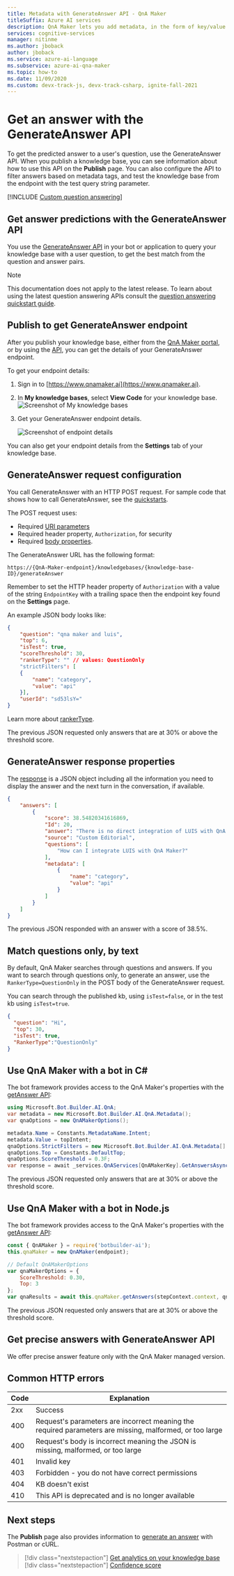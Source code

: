 ```yaml
---
title: Metadata with GenerateAnswer API - QnA Maker
titleSuffix: Azure AI services
description: QnA Maker lets you add metadata, in the form of key/value pairs, to your question/answer pairs. You can filter results to user queries, and store additional information that can be used in follow-up conversations.
services: cognitive-services
manager: nitinme
ms.author: jboback
author: jboback
ms.service: azure-ai-language
ms.subservice: azure-ai-qna-maker
ms.topic: how-to
ms.date: 11/09/2020
ms.custom: devx-track-js, devx-track-csharp, ignite-fall-2021
---
```


# Get an answer with the GenerateAnswer API

To get the predicted answer to a user's question, use the GenerateAnswer API. When you publish a knowledge base, you can see information about how to use this API on the **Publish** page. You can also configure the API to filter answers based on metadata tags, and test the knowledge base from the endpoint with the test query string parameter.

[!INCLUDE [Custom question answering](../includes/new-version.md)]

<a name="generateanswer-api"></a>

## Get answer predictions with the GenerateAnswer API

You use the [GenerateAnswer API](/rest/api/cognitiveservices/qnamakerruntime/runtime/generateanswer) in your bot or application to query your knowledge base with a user question, to get the best match from the question and answer pairs.

> [!NOTE]
> This documentation does not apply to the latest release. To learn about using the latest question answering APIs consult the [question answering quickstart guide](../../language-service/question-answering/quickstart/sdk.md).

<a name="generateanswer-endpoint"></a>

## Publish to get GenerateAnswer endpoint

After you publish your knowledge base, either from the [QnA Maker portal](https://www.qnamaker.ai), or by using the [API](/rest/api/cognitiveservices/qnamaker/knowledgebase/publish), you can get the details of your GenerateAnswer endpoint.

To get your endpoint details:
1. Sign in to [https://www.qnamaker.ai](https://www.qnamaker.ai).
1. In **My knowledge bases**, select **View Code** for your knowledge base.
    ![Screenshot of My knowledge bases](../media/qnamaker-how-to-metadata-usage/my-knowledge-bases.png)
1. Get your GenerateAnswer endpoint details.

    ![Screenshot of endpoint details](../media/qnamaker-how-to-metadata-usage/view-code.png)

You can also get your endpoint details from the **Settings** tab of your knowledge base.

<a name="generateanswer-request"></a>

## GenerateAnswer request configuration

You call GenerateAnswer with an HTTP POST request. For sample code that shows how to call GenerateAnswer, see the [quickstarts](../quickstarts/quickstart-sdk.md#generate-an-answer-from-the-knowledge-base).

The POST request uses:

* Required [URI parameters](/rest/api/cognitiveservices/qnamakerruntime/runtime/train#uri-parameters)
* Required header property, `Authorization`, for security
* Required [body properties](/rest/api/cognitiveservices/qnamakerruntime/runtime/train#feedbackrecorddto).

The GenerateAnswer URL has the following format:

```
https://{QnA-Maker-endpoint}/knowledgebases/{knowledge-base-ID}/generateAnswer
```

Remember to set the HTTP header property of `Authorization` with a value of the string `EndpointKey` with a trailing space then the endpoint key found on the **Settings** page.

An example JSON body looks like:

```json
{
    "question": "qna maker and luis",
    "top": 6,
    "isTest": true,
    "scoreThreshold": 30,
    "rankerType": "" // values: QuestionOnly
    "strictFilters": [
    {
        "name": "category",
        "value": "api"
    }],
    "userId": "sd53lsY="
}
```

Learn more about [rankerType](../concepts/best-practices.md#choosing-ranker-type).

The previous JSON requested only answers that are at 30% or above the threshold score.

<a name="generateanswer-response"></a>

## GenerateAnswer response properties

The [response](/rest/api/cognitiveservices/qnamakerruntime/runtime/generateanswer#successful-query) is a JSON object including all the information you need to display the answer and the next turn in the conversation, if available.

```json
{
    "answers": [
        {
            "score": 38.54820341616869,
            "Id": 20,
            "answer": "There is no direct integration of LUIS with QnA Maker. But, in your bot code, you can use LUIS and QnA Maker together. [View a sample bot](https://github.com/Microsoft/BotBuilder-CognitiveServices/tree/master/Node/samples/QnAMaker/QnAWithLUIS)",
            "source": "Custom Editorial",
            "questions": [
                "How can I integrate LUIS with QnA Maker?"
            ],
            "metadata": [
                {
                    "name": "category",
                    "value": "api"
                }
            ]
        }
    ]
}
```

The previous JSON responded with an answer with a score of 38.5%.

## Match questions only, by text

By default, QnA Maker searches through questions and answers. If you want to search through questions only, to generate an answer, use the `RankerType=QuestionOnly` in the POST body of the GenerateAnswer request.

You can search through the published kb, using `isTest=false`, or in the test kb using `isTest=true`.

```json
{
  "question": "Hi",
  "top": 30,
  "isTest": true,
  "RankerType":"QuestionOnly"
}

```
## Use QnA Maker with a bot in C#

The bot framework provides access to the QnA Maker's properties with the [getAnswer API](/dotnet/api/microsoft.bot.builder.ai.qna.qnamaker.getanswersasync#Microsoft_Bot_Builder_AI_QnA_QnAMaker_GetAnswersAsync_Microsoft_Bot_Builder_ITurnContext_Microsoft_Bot_Builder_AI_QnA_QnAMakerOptions_System_Collections_Generic_Dictionary_System_String_System_String__System_Collections_Generic_Dictionary_System_String_System_Double__):

```csharp
using Microsoft.Bot.Builder.AI.QnA;
var metadata = new Microsoft.Bot.Builder.AI.QnA.Metadata();
var qnaOptions = new QnAMakerOptions();

metadata.Name = Constants.MetadataName.Intent;
metadata.Value = topIntent;
qnaOptions.StrictFilters = new Microsoft.Bot.Builder.AI.QnA.Metadata[] { metadata };
qnaOptions.Top = Constants.DefaultTop;
qnaOptions.ScoreThreshold = 0.3F;
var response = await _services.QnAServices[QnAMakerKey].GetAnswersAsync(turnContext, qnaOptions);
```

The previous JSON requested only answers that are at 30% or above the threshold score.

## Use QnA Maker with a bot in Node.js

The bot framework provides access to the QnA Maker's properties with the [getAnswer API](/javascript/api/botbuilder-ai/qnamaker?preserve-view=true&view=botbuilder-ts-latest#generateanswer-string---undefined--number--number-):

```javascript
const { QnAMaker } = require('botbuilder-ai');
this.qnaMaker = new QnAMaker(endpoint);

// Default QnAMakerOptions
var qnaMakerOptions = {
    ScoreThreshold: 0.30,
    Top: 3
};
var qnaResults = await this.qnaMaker.getAnswers(stepContext.context, qnaMakerOptions);
```

The previous JSON requested only answers that are at 30% or above the threshold score.

## Get precise answers with GenerateAnswer API

We offer precise answer feature only with the QnA Maker managed version.

## Common HTTP errors

|Code|Explanation|
|:--|--|
|2xx|Success|
|400|Request's parameters are incorrect meaning the required parameters are missing, malformed, or too large|
|400|Request's body is incorrect meaning the JSON is missing, malformed, or too large|
|401|Invalid key|
|403|Forbidden - you do not have correct permissions|
|404|KB doesn't exist|
|410|This API is deprecated and is no longer available|

## Next steps

The **Publish** page also provides information to [generate an answer](../quickstarts/get-answer-from-knowledge-base-using-url-tool.md) with Postman or cURL.

> [!div class="nextstepaction"]
> [Get analytics on your knowledge base](../how-to/get-analytics-knowledge-base.md)
> [!div class="nextstepaction"]
> [Confidence score](../concepts/confidence-score.md)
